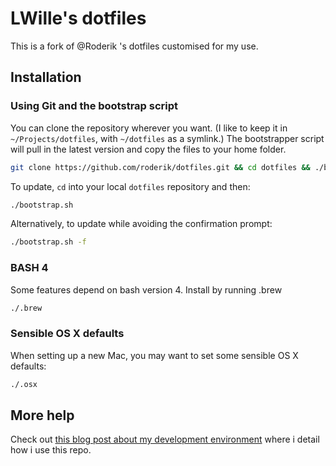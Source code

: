 # LWille's dotfiles

This is a fork of @Roderik 's dotfiles customised for my use.

## Installation

### Using Git and the bootstrap script

You can clone the repository wherever you want. (I like to keep it in `~/Projects/dotfiles`, with `~/dotfiles` as a symlink.) The bootstrapper script will pull in the latest version and copy the files to your home folder.

```bash
git clone https://github.com/roderik/dotfiles.git && cd dotfiles && ./bootstrap.sh
```

To update, `cd` into your local `dotfiles` repository and then:

```bash
./bootstrap.sh
```

Alternatively, to update while avoiding the confirmation prompt:

```bash
./bootstrap.sh -f
```

### BASH 4

Some features depend on bash version 4. Install by running .brew

```bash
./.brew
```

### Sensible OS X defaults

When setting up a new Mac, you may want to set some sensible OS X defaults:

```bash
./.osx
```

## More help

Check out [this blog post about my development environment](http://vanderveer.be/blog/2012/04/21/setting-up-my-perfect-developer-environment-on-osx-10-dot-8-mountain-lion-dp3-edition/) where i detail how i use this repo.
